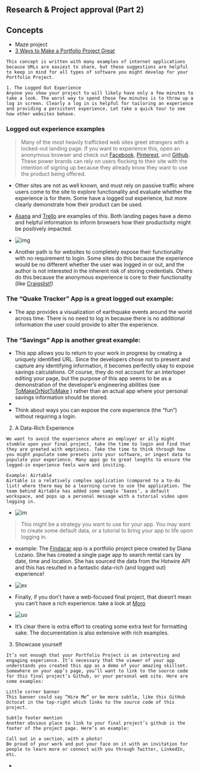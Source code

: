 ## Research & Project approval (Part 2)

## Concepts
- Maze project
- [3 Ways to Make a Portfolio Project Great](https://intranet.alxswe.com/concepts/135)

```
This concept is written with many examples of internet applications because URLs are easiest to share, but these suggestions are helpful to keep in mind for all types of software you might develop for your Portfolio Project.

1. The Logged Out Experience
Anyone you show your project to will likely have only a few minutes to take a look. The worst way to spend these few minutes is to throw up a log in screen. Clearly a log in is helpful for tailoring an experience and providing a persistent experience. Let take a quick tour to see how other websites behave.
```
### Logged out experience examples
> Many of the most heavily trafficked web sites greet strangers with a locked-out landing page. If you want to experience this, open an anonymous browser and check out [Facebook](https://web.facebook.com/?_rdc=1&_rdr), [Pinterest](https://www.pinterest.com/), and [Github](https://github.com/). These power brands can rely on users flocking to their site with the intention of signing up because they already know they want to use the product being offered.
> 
- Other sites are not as well known, and must rely on passive traffic where users come to the site to explore functionality and evaluate whether the experience is for them. Some have a logged out experience, but more clearly demonstrate how their product can be used. 
- [Asana](https://asana.com/) and [Trello](https://trello.com/) are examples of this. Both landing pages have a demo and helpful information to inform browsers how their productivity might be positively impacted.
- ![img](https://s3.amazonaws.com/alx-intranet.hbtn.io/uploads/medias/2019/7/0254b5ad94ac07a84269.png?X-Amz-Algorithm=AWS4-HMAC-SHA256&X-Amz-Credential=AKIARDDGGGOUSBVO6H7D%2F20230521%2Fus-east-1%2Fs3%2Faws4_request&X-Amz-Date=20230521T174739Z&X-Amz-Expires=86400&X-Amz-SignedHeaders=host&X-Amz-Signature=d52e4f0a12ac8694ad4157eaeb5b589f05ba385bbb36b0f52b7531d71b5f44e8)

- Another path is for websites to completely expose their functionality with no requirement to login. Some sites do this because the experience would be no different whether the user was logged in or out, and the author is not interested in the inherent risk of storing credentials. Others do this because the anonymous experience is core to their functionality (like [Craigslist!](https://sfbay.craigslist.org/))
>
### The “Quake Tracker” App is a great logged out example:
 - The app provides a visualization of earthquake events around the world across time. There is no need to log in because there is no additional information the user could provide to alter the experience.

### The “Savings” App is another great example:
- This app allows you to return to your work in progress by creating a uniquely identified URL. Since the developers chose not to present and capture any identifying information, it becomes perfectly okay to expose savings calculations. Of course, they do not account for an interloper editing your page, but the purpose of this app seems to be as a demonstration of the developer’s engineering abilities (see [ToMakeOrNotToMake](https://tomakeornottomake.com/) ) rather than an actual app where your personal savings information should be stored.
-
- Think about ways you can expose the core experience (the “fun”) without requiring a login.

2. A Data-Rich Experience
```
We want to avoid the experience where an employer or ally might stumble upon your final project, take the time to login and find that they are greeted with emptiness. Take the time to think through how you might populate some presets into your software, or ingest data to populate your experience. Many apps go to great lengths to ensure the logged-in experience feels warm and inviting.

Example: Airtable
Airtable is a relatively complex application (compared to a to-do list) where there may be a learning curve to use the application. The team behind Airtable has added some sample ‘bases’, a default workspace, and pops up a personal message with a tutorial video upon logging in.
```
- ![im](https://s3.amazonaws.com/alx-intranet.hbtn.io/uploads/medias/2019/7/533600168a5efdaddbda.png?X-Amz-Algorithm=AWS4-HMAC-SHA256&X-Amz-Credential=AKIARDDGGGOUSBVO6H7D%2F20230521%2Fus-east-1%2Fs3%2Faws4_request&X-Amz-Date=20230521T174739Z&X-Amz-Expires=86400&X-Amz-SignedHeaders=host&X-Amz-Signature=5641f854a9d1051b70fb17fad021d3f623c2a96b7fdccaec165e7a7253c6b533)

> This might be a strategy you want to use for your app. You may want to create some default data, or a tutorial to bring your app to life upon logging in.

- example: The [Findacar]() app is a portfolio project piece created by Diana Lozano. She has created a single page app to search rental cars by date, time and location. She has sourced the data from the Hotwire API and this has resulted in a fantastic data-rich (and logged out) experience!
- ![ex](https://s3.amazonaws.com/alx-intranet.hbtn.io/uploads/medias/2019/7/41f95c992d17c94f1d2c.png?X-Amz-Algorithm=AWS4-HMAC-SHA256&X-Amz-Credential=AKIARDDGGGOUSBVO6H7D%2F20230521%2Fus-east-1%2Fs3%2Faws4_request&X-Amz-Date=20230521T174739Z&X-Amz-Expires=86400&X-Amz-SignedHeaders=host&X-Amz-Signature=bc24b3dfe0915bcb4ee7448d8351af8ee687400768fa6e76288371c4b1a56bd9)

- Finally, if you don’t have a web-focused final project, that doesn’t mean you can’t have a rich experience. take a look at [Moro](https://github.com/getmoro/moro)
- ![uo](https://s3.amazonaws.com/alx-intranet.hbtn.io/uploads/medias/2019/7/277bbc8d0d3025e9bde6.gif?X-Amz-Algorithm=AWS4-HMAC-SHA256&X-Amz-Credential=AKIARDDGGGOUSBVO6H7D%2F20230521%2Fus-east-1%2Fs3%2Faws4_request&X-Amz-Date=20230521T174739Z&X-Amz-Expires=86400&X-Amz-SignedHeaders=host&X-Amz-Signature=d8bdc5996bbe8905613f8afaa55f8bd4c4f2dd29f7c7efe5a5a0e34d64226341)
- It’s clear there is extra effort to creating some extra text for formatting sake. The documentation is also extensive with rich examples.

3. Showcase yourself

```
It’s not enough that your Portfolio Project is an interesting and engaging experience. It’s necessary that the viewer of your app understands you created this app as a demo of your amazing skillset. Somewhere on your app’s page, you’ll want to link to the source code for this final project’s Github, or your personal web site. Here are some examples:

Little corner banner
This banner could say “Hire Me” or be more subtle, like this GitHub Octocat in the top-right which links to the source code of this project. 

Subtle footer mention
Another obvious place to link to your final project’s github is the footer of the project page. Here’s an example: 

Call out in a section, with a photo!
Be proud of your work and put your face on it with an invitation for people to learn more or connect with you through Twitter, LinkedIn, etc. 
```

- 



